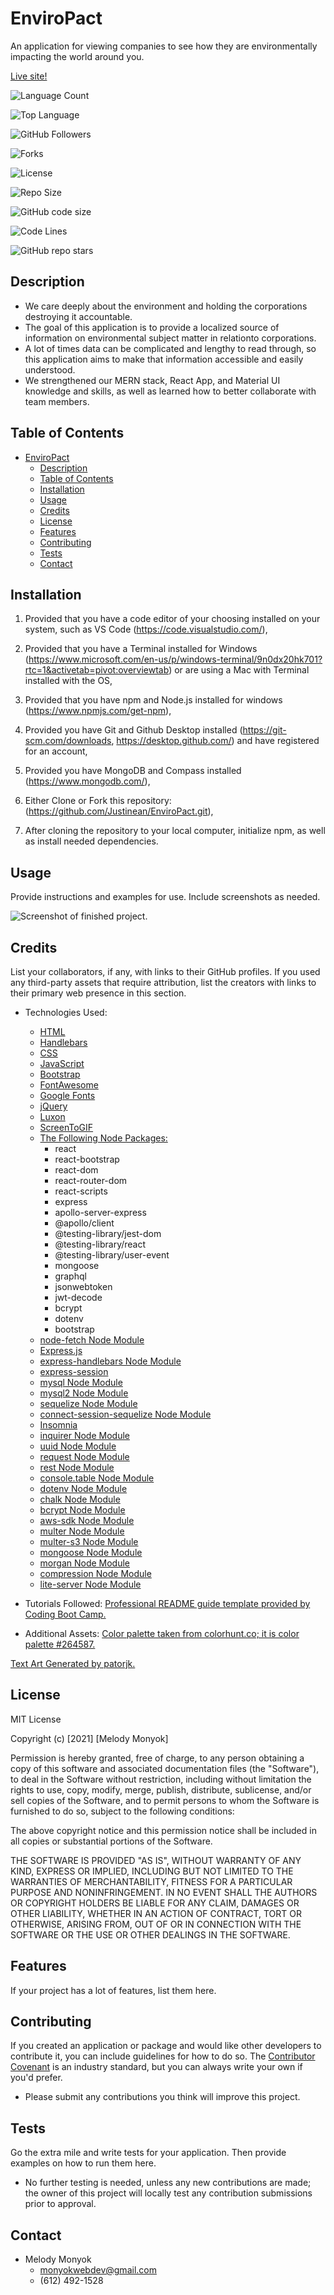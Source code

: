 # EnviroPact
An application for viewing companies to see how they are environmentally impacting the world around you.

[Live site!](websiteLink)

![Language Count](https://img.shields.io/github/languages/count/Justinean/EnviroPact?color=9400D3&label=Language%20Count&logo=github&logoColor=9400D3&style=plastic)

![Top Language](https://img.shields.io/github/languages/top/Justinean/EnviroPact?color=4B0082&logo=github&logoColor=4B0082&style=plastic)

![GitHub Followers](https://img.shields.io/github/followers/mmonyok?color=0000FF&label=Followers&logo=github&logoColor=0000FF&style=plastic)

![Forks](https://img.shields.io/github/forks/Justinean/EnviroPact?color=00FF00&label=Forks&logo=GitHub&logoColor=00FF00&style=plastic)

![License](https://img.shields.io/github/license/Justinean/EnviroPact?color=FFFF00&label=License&logo=github&logoColor=FFFF00&style=plastic)

![Repo Size](https://img.shields.io/github/repo-size/Justinean/EnviroPact?color=FF7F00&label=Repo%20Size&logo=github&logoColor=FF7F00&style=plastic)

![GitHub code size](https://img.shields.io/github/languages/code-size/Justinean/Manage-Me-Now?color=CC5500&logo=GitHub&logoColor=CC5500&style=plastic)

![Code Lines](https://img.shields.io/tokei/lines/github/Justinean/EnviroPact?color=FF0000&label=Code%20Lines&logo=github&logoColor=FF0000&style=plastic)

![GitHub repo stars](https://img.shields.io/github/stars/Justinean/EnviroPact/eCommerceBackEnd?color=8B0000&logo=GitHub&logoColor=8B0000&style=flat) 

## Description
- We care deeply about the environment and holding the corporations destroying it accountable.
- The goal of this application is to provide a localized source of information on environmental subject matter in relationto corporations.
- A lot of times data can be complicated and lengthy to read through, so this application aims to make that information accessible and easily understood.
- We strengthened our MERN stack, React App, and Material UI knowledge and skills, as well as learned how to better collaborate with team members.

## Table of Contents
- [EnviroPact](#enviropact)
  - [Description](#description)
  - [Table of Contents](#table-of-contents)
  - [Installation](#installation)
  - [Usage](#usage)
  - [Credits](#credits)
  - [License](#license)
  - [Features](#features)
  - [Contributing](#contributing)
  - [Tests](#tests)
  - [Contact](#contact)

## Installation
1. Provided that you have a code editor of your choosing installed on your system, such as VS Code (https://code.visualstudio.com/),

2. Provided that you have a Terminal installed for Windows (https://www.microsoft.com/en-us/p/windows-terminal/9n0dx20hk701?rtc=1&activetab=pivot:overviewtab) or are using a Mac with Terminal installed with the OS,

3. Provided that you have npm and Node.js installed for windows (https://www.npmjs.com/get-npm),

4. Provided you have Git and Github Desktop installed (https://git-scm.com/downloads, https://desktop.github.com/) and have registered for an account,

5. Provided you have MongoDB and Compass installed (https://www.mongodb.com/),

6. Either Clone or Fork this repository: (https://github.com/Justinean/EnviroPact.git),

7. After cloning the repository to your local computer, initialize npm, as well as install needed dependencies.

## Usage
Provide instructions and examples for use. Include screenshots as needed.

![Screenshot of finished project.](relativeLink)

## Credits
List your collaborators, if any, with links to their GitHub profiles.
If you used any third-party assets that require attribution, list the creators with links to their primary web presence in this section.

- Technologies Used:
  - [HTML](https://www.w3schools.com/html/)
  - [Handlebars](https://handlebarsjs.com/)
  - [CSS](https://www.w3schools.com/css/)
  - [JavaScript](https://www.w3schools.com/js/)
  - [Bootstrap](https://getbootstrap.com/)
  - [FontAwesome](https://fontawesome.com/)
  - [Google Fonts](https://fonts.google.com/)
  - [jQuery](https://jquery.com/)
  - [Luxon](https://moment.github.io/luxon/)
  - [ScreenToGIF](https://www.screentogif.com/)
  - [The Following Node Packages:](https://www.npmjs.com/get-npm)
    - react
    - react-bootstrap
    - react-dom
    - react-router-dom
    - react-scripts
    - express
    - apollo-server-express
    - @apollo/client
    - @testing-library/jest-dom
    - @testing-library/react
    - @testing-library/user-event
    - mongoose
    - graphql
    - jsonwebtoken
    - jwt-decode
    - bcrypt
    - dotenv
    - bootstrap
  - [node-fetch Node Module](https://www.npmjs.com/package/node-fetch)
  - [Express.js](https://expressjs.com/)
  - [express-handlebars Node Module](https://www.npmjs.com/package/express-handlebars)
  - [express-session](https://www.npmjs.com/package/express-session)
  - [mysql Node Module](https://www.npmjs.com/package/mysql)
  - [mysql2 Node Module](https://www.npmjs.com/package/mysql2)
  - [sequelize Node Module](https://www.npmjs.com/package/sequelize)
  - [connect-session-sequelize Node Module](https://www.npmjs.com/package/connect-session-sequelize)
  - [Insomnia](https://insomnia.rest/download)
  - [inquirer Node Module](https://www.npmjs.com/package/inquirer)
  - [uuid Node Module](https://www.npmjs.com/package/uuid)
  - [request Node Module](https://www.npmjs.com/package/request)
  - [rest Node Module](https://www.npmjs.com/package/jest)
  - [console.table Node Module](https://www.npmjs.com/package/console.table)
  - [dotenv Node Module](https://www.npmjs.com/package/dotenv)
  - [chalk Node Module](https://www.npmjs.com/package/chalk)
  - [bcrypt Node Module](https://www.npmjs.com/package/bcrypt)
  - [aws-sdk Node Module](https://www.npmjs.com/package/aws-sdk)
  - [multer Node Module](https://www.npmjs.com/package/multer)
  - [multer-s3 Node Module](https://www.npmjs.com/package/multer-s3)
  - [mongoose Node Module](https://www.npmjs.com/package/mongoose)
  - [morgan Node Module](https://www.npmjs.com/package/morgan)
  - [compression Node Module](https://www.npmjs.com/package/compression)
  - [lite-server Node Module](https://www.npmjs.com/package/lite-server)

- Tutorials Followed:
[Professional README guide template provided by Coding Boot Camp.](https://github.com/coding-boot-camp)

- Additional Assets:
[Color palette taken from colorhunt.co; it is color palette #264587.](https://colorhunt.co/palette/282007)

[Text Art Generated by patorjk.](https://patorjk.com/software/taag/#p=display&f=Graffiti&t=Type%20Something%20)

## License
MIT License

Copyright (c) [2021] [Melody Monyok]

Permission is hereby granted, free of charge, to any person obtaining a copy
of this software and associated documentation files (the "Software"), to deal
in the Software without restriction, including without limitation the rights
to use, copy, modify, merge, publish, distribute, sublicense, and/or sell
copies of the Software, and to permit persons to whom the Software is
furnished to do so, subject to the following conditions:

The above copyright notice and this permission notice shall be included in all
copies or substantial portions of the Software.

THE SOFTWARE IS PROVIDED "AS IS", WITHOUT WARRANTY OF ANY KIND, EXPRESS OR
IMPLIED, INCLUDING BUT NOT LIMITED TO THE WARRANTIES OF MERCHANTABILITY,
FITNESS FOR A PARTICULAR PURPOSE AND NONINFRINGEMENT. IN NO EVENT SHALL THE
AUTHORS OR COPYRIGHT HOLDERS BE LIABLE FOR ANY CLAIM, DAMAGES OR OTHER
LIABILITY, WHETHER IN AN ACTION OF CONTRACT, TORT OR OTHERWISE, ARISING FROM,
OUT OF OR IN CONNECTION WITH THE SOFTWARE OR THE USE OR OTHER DEALINGS IN THE
SOFTWARE.

## Features
If your project has a lot of features, list them here.

## Contributing
If you created an application or package and would like other developers to contribute it, you can include guidelines for how to do so. The [Contributor Covenant](https://www.contributor-covenant.org/) is an industry standard, but you can always write your own if you'd prefer.

- Please submit any contributions you think will improve this project.

## Tests
Go the extra mile and write tests for your application. Then provide examples on how to run them here.

- No further testing is needed, unless any new contributions are made; the owner of this project will locally test any contribution submissions prior to approval.

## Contact
- Melody Monyok
  - <monyokwebdev@gmail.com>
  - (612) 492-1528